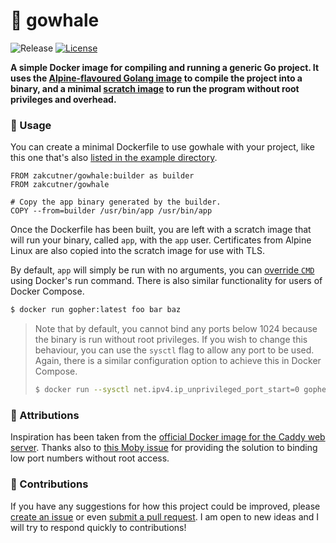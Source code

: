 # :whale: gowhale

![Release](https://github.com/zakcutner/gowhale/workflows/Release/badge.svg)
[![License](https://img.shields.io/badge/License-GPLv3-blue.svg)](https://www.gnu.org/licenses/gpl-3.0)

**A simple Docker image for compiling and running a generic Go project. It uses the [Alpine-flavoured Golang image](https://hub.docker.com/_/golang) to compile the project into a binary, and a minimal [scratch image](https://hub.docker.com/_/scratch) to run the program without root privileges and overhead.**

### :electric_plug: Usage

You can create a minimal Dockerfile to use gowhale with your project, like this one that's also [listed in the example directory](example/Dockerfile).

```docker
FROM zakcutner/gowhale:builder as builder
FROM zakcutner/gowhale

# Copy the app binary generated by the builder.
COPY --from=builder /usr/bin/app /usr/bin/app
```

Once the Dockerfile has been built, you are left with a scratch image that will run your binary, called `app`, with the `app` user. Certificates from Alpine Linux are also copied into the scratch image for use with TLS.

By default, `app` will simply be run with no arguments, you can [override `CMD`](https://docs.docker.com/engine/reference/run/#cmd-default-command-or-options) using Docker's run command. There is also similar functionality for users of Docker Compose.

```bash
$ docker run gopher:latest foo bar baz
```

> Note that by default, you cannot bind any ports below 1024 because the binary is run without root privileges. If you wish to change this behaviour, you can use the `sysctl` flag to allow any port to be used. Again, there is a similar configuration option to achieve this in Docker Compose.
>
> ```bash
> $ docker run --sysctl net.ipv4.ip_unprivileged_port_start=0 gopher:latest
> ```

### :raised_hands: Attributions

Inspiration has been taken from the [official Docker image for the Caddy web server](https://github.com/caddyserver/caddy-docker). Thanks also to [this Moby issue](https://github.com/moby/moby/issues/8460) for providing the solution to binding low port numbers without root access.

### :muscle: Contributions

If you have any suggestions for how this project could be improved, please [create an issue](https://github.com/zakcutner/gowhale/issues) or even [submit a pull request](https://github.com/zakcutner/gowhale/pulls). I am open to new ideas and I will try to respond quickly to contributions!
